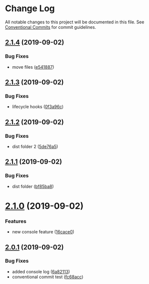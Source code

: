 # Change Log

All notable changes to this project will be documented in this file.
See [Conventional Commits](https://conventionalcommits.org) for commit guidelines.

## [2.1.4](https://github.com/izifortune/lerna-angular/compare/v2.1.3...v2.1.4) (2019-09-02)


### Bug Fixes

* move files ([e541887](https://github.com/izifortune/lerna-angular/commit/e541887))





## [2.1.3](https://github.com/izifortune/lerna-angular/compare/v2.1.2...v2.1.3) (2019-09-02)


### Bug Fixes

* lifecycle hooks ([0f3a96c](https://github.com/izifortune/lerna-angular/commit/0f3a96c))





## [2.1.2](https://github.com/izifortune/lerna-angular/compare/v2.1.1...v2.1.2) (2019-09-02)


### Bug Fixes

* dist folder 2 ([5de76a5](https://github.com/izifortune/lerna-angular/commit/5de76a5))





## [2.1.1](https://github.com/izifortune/lerna-angular/compare/v2.1.0...v2.1.1) (2019-09-02)


### Bug Fixes

* dist folder ([bf85ba8](https://github.com/izifortune/lerna-angular/commit/bf85ba8))





# [2.1.0](https://github.com/izifortune/lerna-angular/compare/v2.0.1...v2.1.0) (2019-09-02)


### Features

* new console feature ([16cace0](https://github.com/izifortune/lerna-angular/commit/16cace0))





## [2.0.1](https://github.com/izifortune/lerna-angular/compare/v2.0.0...v2.0.1) (2019-09-02)


### Bug Fixes

* added console log ([6a82113](https://github.com/izifortune/lerna-angular/commit/6a82113))
* conventional commit test ([fc68acc](https://github.com/izifortune/lerna-angular/commit/fc68acc))
